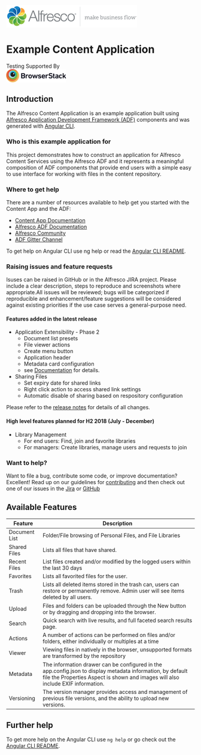    <p align="left"> <img title="Alfresco" src="alfresco.png" alt="Alfresco - make business flow"></p>
   
# Example Content Application

Testing Supported By<br/>
<img width="160" src="docs/images/Browserstack-logo.svg" alt="BrowserStack"/>

## Introduction

The Alfresco Content Application is an example application built using
[Alfresco Application Development Framework (ADF)](https://github.com/Alfresco/alfresco-ng2-components) components and was generated with [Angular CLI](https://github.com/angular/angular-cli).

### Who is this example application for

This project demonstrates how to construct an application for Alfresco Content Services using the Alfresco ADF and it represents a meaningful composition of ADF components that provide end users with a simple easy to use interface for working with files in the content repository.

### Where to get help
There are a number of resources available to help get you started with the Content App and the ADF:
* [Content App Documentation](https://alfresco.github.io/alfresco-content-app/)
* [Alfresco ADF Documentation](https://alfresco.github.io/adf-component-catalog/)
* [Alfresco Community](https://community.alfresco.com/)
* [ADF Gitter Channel](https://gitter.im/Alfresco/alfresco-ng2-components)

To get help on Angular CLI use ng help or read the [Angular CLI README](https://github.com/angular/angular-cli/blob/master/README.md).

### Raising issues and feature requests
Isuses can be raised in GitHub or in the Alfresco JIRA project. 
Please include a clear description, steps to reproduce and screenshots where appropriate.All issues will be reviewed; bugs will be categorized if reproducible and enhancement/feature suggestions will be considered against existing priorities if the use case serves a general-purpose need.

#### Features added in the latest release
* Application Extensibility - Phase 2 
  * Document list presets
  * File viewer actions
  * Create menu button
  * Application header
  * Metadata card configuration
  * see [Documentation](https://alfresco.github.io/alfresco-content-app/#/extending) for details.
* Sharing Files
  * Set expiry date for shared links
  * Right click action to access shared link settings
  * Automatic disable of sharing based on respository configuration

Please refer to the [release notes](https://github.com/Alfresco/alfresco-content-app/releases) for details of all changes.

#### High level features planned for H2 2018 (July - December)
* Library Management
  * For end users: Find, join and favorite libraries
  * For managers: Create libraries, manage users and requests to join

### Want to help?
Want to file a bug, contribute some code, or improve documentation? Excellent! Read up on our guidelines for [contributing](https://github.com/Alfresco/alfresco-content-app/blob/master/CONTRIBUTING.md) and then check out one of our issues in the [Jira](https://issues.alfresco.com/jira/projects/ACA) or [GitHub](https://github.com/Alfresco/alfresco-content-app/issues)

## Available Features
| Feature          | Description                                                    | 
|------------------|----------------------------------------------------------------|
| Document List    | Folder/File browsing of Personal Files, and File Libraries     |
| Shared Files	   | Lists all files that have shared.                              |
| Recent Files	   | List files created and/or modified by the logged users within the last 30 days|
| Favorites	       | Lists all favorited files for the user. |
| Trash	           | Lists all deleted items stored in the trash can, users can restore or permanently remove. Admin user will see items deleted by all users.|
| Upload	       | Files and folders can be uploaded through the New button or by dragging and dropping into the browser.|
| Search	       | Quick search with live results, and full faceted search results page.| 
| Actions	       | A number of actions can be performed on files and/or folders, either individually or multiples at a time|
| Viewer           | Viewing files in natively in the browser, unsupported formats are transformed by the repository |                  
| Metadata	       | The information drawer can be configured in the app.config.json to display metadata information, by default file the Properties Aspect is shown and images will also include EXIF information.|
| Versioning	   | The version manager provides access and management of previous file versions, and the ability to upload new versions.|

## Further help

To get more help on the Angular CLI use `ng help` or go check out the [Angular CLI README](https://github.com/angular/angular-cli/blob/master/README.md).

[contributing]: https://github.com/Alfresco/alfresco-content-app/blob/master/CONTRIBUTING.md
[github]: https://github.com/Alfresco/alfresco-content-app/issues
[jira]: https://issues.alfresco.com/jira/projects/ACA
